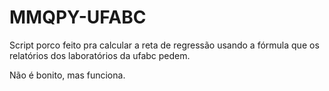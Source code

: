 # MMQPY-UFABC

Script porco feito pra calcular a reta de regressão usando a fórmula que os relatórios dos laboratórios da ufabc pedem.

Não é bonito, mas funciona.
